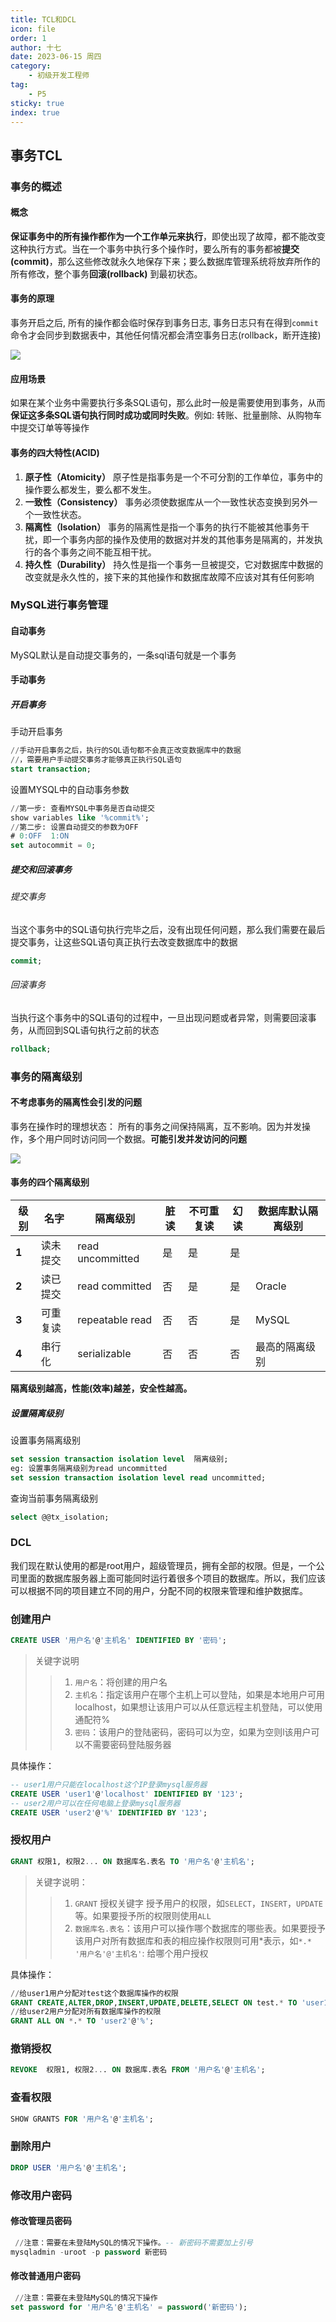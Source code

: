 ```yaml
---
title: TCL和DCL
icon: file
order: 1
author: 十七
date: 2023-06-15 周四
category:
	- 初级开发工程师
tag:
	- P5
sticky: true
index: true
---
```


## 事务TCL

### 事务的概述

#### 概念

**保证事务中的所有操作都作为一个工作单元来执行**，即使出现了故障，都不能改变这种执行方式。当在一个事务中执行多个操作时，要么所有的事务都被**提交(commit)**，那么这些修改就永久地保存下来；要么数据库管理系统将放弃所作的所有修改，整个事务**回滚(rollback)** 到最初状态。

#### 事务的原理

事务开启之后, 所有的操作都会临时保存到事务日志, 事务日志只有在得到`commit`命令才会同步到数据表中，其他任何情况都会清空事务日志(rollback，断开连接)

![](image/事务19_zrLY4c5LsK.png)

#### 应用场景

如果在某个业务中需要执行多条SQL语句，那么此时一般是需要使用到事务，从而**保证这多条SQL语句执行同时成功或同时失败**。例如: 转账、批量删除、从购物车中提交订单等等操作

#### 事务的四大特性(ACID)

1.  **原子性（Atomicity）**
    原子性是指事务是一个不可分割的工作单位，事务中的操作要么都发生，要么都不发生。
2.  **一致性（Consistency）**
    事务必须使数据库从一个一致性状态变换到另外一个一致性状态。
3.  **隔离性（lsolation）**
    事务的隔离性是指一个事务的执行不能被其他事务干扰，即一个事务内部的操作及使用的数据对并发的其他事务是隔离的，并发执行的各个事务之间不能互相干扰。
4.  **持久性（Durability）**
    持久性是指一个事务一旦被提交，它对数据库中数据的改变就是永久性的，接下来的其他操作和数据库故障不应该对其有任何影响

### MySQL进行事务管理

#### 自动事务

MySQL默认是自动提交事务的，一条sql语句就是一个事务

#### 手动事务

##### 开启事务

手动开启事务

```sql
//手动开启事务之后，执行的SQL语句都不会真正改变数据库中的数据
//，需要用户手动提交事务才能够真正执行SQL语句
start transaction;
```

设置MYSQL中的自动事务参数

```sql
//第一步: 查看MYSQL中事务是否自动提交
show variables like '%commit%';
//第二步: 设置自动提交的参数为OFF
# 0:OFF  1:ON
set autocommit = 0;

```

##### 提交和回滚事务

###### 提交事务

当这个事务中的SQL语句执行完毕之后，没有出现任何问题，那么我们需要在最后提交事务，让这些SQL语句真正执行去改变数据库中的数据

```sql
commit;
```

###### 回滚事务

当执行这个事务中的SQL语句的过程中，一旦出现问题或者异常，则需要回滚事务，从而回到SQL语句执行之前的状态

```sql
rollback;
```

### 事务的隔离级别

#### 不考虑事务的隔离性会引发的问题

事务在操作时的理想状态： 所有的事务之间保持隔离，互不影响。因为并发操作，多个用户同时访问同一个数据。**可能引发并发访问的问题**

![](image/tu_6-1571060762152_4xtNNkcQei.png)

#### 事务的四个隔离级别

| **级别** | **名字** | **隔离级别**         | **脏读** | **不可重复读** | **幻读** | **数据库默认隔离级别** |
| ------ | ------ | ---------------- | ------ | --------- | ------ | ------------- |
| **1**  | 读未提交   | read uncommitted | 是      | 是         | 是      |               |
| **2**  | 读已提交   | read committed   | 否      | 是         | 是      | Oracle        |
| **3**  | 可重复读   | repeatable read  | 否      | 否         | 是      | MySQL         |
| **4**  | 串行化    | serializable     | 否      | 否         | 否      | 最高的隔离级别       |

**隔离级别越高，性能(效率)越差，安全性越高。**

##### 设置隔离级别

设置事务隔离级别

```sql
set session transaction isolation level  隔离级别;
eg: 设置事务隔离级别为read uncommitted
set session transaction isolation level read uncommitted;
```

查询当前事务隔离级别

```sql
select @@tx_isolation;
```

### DCL

我们现在默认使用的都是root用户，超级管理员，拥有全部的权限。但是，一个公司里面的数据库服务器上面可能同时运行着很多个项目的数据库。所以，我们应该可以根据不同的项目建立不同的用户，分配不同的权限来管理和维护数据库。

### 创建用户

```sql
CREATE USER '用户名'@'主机名' IDENTIFIED BY '密码';
```

>关键字说明
>>1. `用户名`：将创建的用户名
>>2. `主机名`：指定该用户在哪个主机上可以登陆，如果是本地用户可用localhost，如果想让该用户可以从任意远程主机登陆，可以使用通配符%
>>3. `密码`：该用户的登陆密码，密码可以为空，如果为空则l该用户可以不需要密码登陆服务器

 
具体操作：

```sql
-- user1用户只能在localhost这个IP登录mysql服务器
CREATE USER 'user1'@'localhost' IDENTIFIED BY '123';
-- user2用户可以在任何电脑上登录mysql服务器
CREATE USER 'user2'@'%' IDENTIFIED BY '123';
```

### 授权用户

```sql
GRANT 权限1, 权限2... ON 数据库名.表名 TO '用户名'@'主机名';
```

> 关键字说明：
>> 1.  `GRANT` 授权关键字 授予用户的权限，如`SELECT`，`INSERT`，`UPDATE`等。如果要授予所的权限则使用`ALL`
>> 2. `数据库名.表名`：该用户可以操作哪个数据库的哪些表。如果要授予该用户对所有数据库和表的相应操作权限则可用\*表示，如`*.*` `'用户名'@'主机名'`: 给哪个用户授权

具体操作：

```sql
//给user1用户分配对test这个数据库操作的权限
GRANT CREATE,ALTER,DROP,INSERT,UPDATE,DELETE,SELECT ON test.* TO 'user1'@'localhost';
//给user2用户分配对所有数据库操作的权限
GRANT ALL ON *.* TO 'user2'@'%';
```

### 撤销授权

```sql
REVOKE  权限1, 权限2... ON 数据库.表名 FROM '用户名'@'主机名';
```

### 查看权限

```sql
SHOW GRANTS FOR '用户名'@'主机名';
```

### 删除用户

```sql
DROP USER '用户名'@'主机名';
```

### 修改用户密码

#### 修改管理员密码

```sql
 //注意：需要在未登陆MySQL的情况下操作。-- 新密码不需要加上引号
mysqladmin -uroot -p password 新密码 
```

#### 修改普通用户密码

```sql
 //注意：需要在未登陆MySQL的情况下操作
set password for '用户名'@'主机名' = password('新密码');
```
